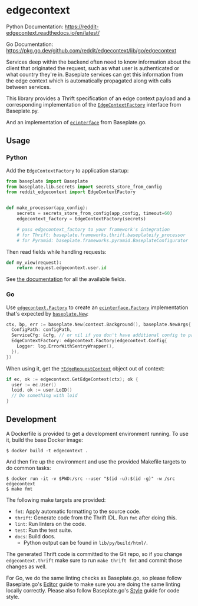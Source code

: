 # edgecontext

Python Documentation: https://reddit-edgecontext.readthedocs.io/en/latest/

Go Documentation: https://pkg.go.dev/github.com/reddit/edgecontext/lib/go/edgecontext

Services deep within the backend often need to know information about the
client that originated the request, such as what user is authenticated or what
country they're in. Baseplate services can get this information from the edge
context which is automatically propagated along with calls between services.

This library provides a Thrift specification of an edge context payload and a
corresponding implementation of the [`EdgeContextFactory`] interface from
Baseplate.py.

[`EdgeContextFactory`]: https://baseplate.readthedocs.io/en/latest/api/baseplate/lib/edgecontext.html

And an implementation of [`ecinterface`] from Baseplate.go.

[`ecinterface`]: https://pkg.go.dev/github.com/reddit/baseplate.go/ecinterface

## Usage

### Python

Add the `EdgeContextFactory` to application startup:

```python
from baseplate import Baseplate
from baseplate.lib.secrets import secrets_store_from_config
from reddit_edgecontext import EdgeContextFactory


def make_processor(app_config):
    secrets = secrets_store_from_config(app_config, timeout=60)
    edgecontext_factory = EdgeContextFactory(secrets)

    # pass edgecontext_factory to your framework's integration
    # for Thrift: baseplate.frameworks.thrift.baseplateify_processor
    # for Pyramid: baseplate.frameworks.pyramid.BaseplateConfigurator
```

Then read fields while handling requests:

```python
def my_view(request):
    return request.edgecontext.user.id
```

See [the documentation] for all the available fields.

[the documentation]: https://reddit-edgecontext.readthedocs.io/en/latest/

### Go

Use [`edgecontext.Factory`] to create an [`ecinterface.Factory`] implementation
that's expected by [`baseplate.New`]:

```go
ctx, bp, err := baseplate.New(context.Background(), baseplate.NewArgs{
  ConfigPath: configPath,
  ServiceCfg: &cfg, // or nil if you don't have additional config to parse
  EdgeContextFactory: edgecontext.Factory(edgecontext.Config{
    Logger: log.ErrorWithSentryWrapper(),
  }),
})
```

When using it, get the [`*EdgeRequestContext`] object out of context:

```go
if ec, ok := edgecontext.GetEdgeContext(ctx); ok {
  user := ec.User()
  loid, ok := user.LoID()
  // Do something with loid
}
```

[`edgecontext.Factory`]: https://pkg.go.dev/github.com/reddit/edgecontext/lib/go/edgecontext#Factory
[`ecinterface.Factory`]: https://pkg.go.dev/github.com/reddit/baseplate.go/ecinterface#Factory
[`baseplate.New`]: https://pkg.go.dev/github.com/reddit/baseplate.go#New
[`*EdgeRequestContext`]: https://pkg.go.dev/github.com/reddit/edgecontext/lib/go/edgecontext#EdgeRequestContext

## Development

A Dockerfile is provided to get a development environment running. To use it,
build the base Docker image:

```console
$ docker build -t edgecontext .
```

And then fire up the environment and use the provided Makefile targets to do
common tasks:

```console
$ docker run -it -v $PWD:/src --user "$(id -u):$(id -g)" -w /src edgecontext
$ make fmt
```

The following make targets are provided:

* `fmt`: Apply automatic formatting to the source code.
* `thrift`: Generate code from the Thrift IDL. Run `fmt` after doing this.
* `lint`: Run linters on the code.
* `test`: Run the test suite.
* `docs`: Build docs.
    * Python output can be found in `lib/py/build/html/`.

The generated Thrift code is committed to the Git repo, so if you change
`edgecontext.thrift` make sure to run `make thrift fmt` and commit those
changes as well.

For Go, we do the same linting checks as Baseplate.go,
so please follow Baseplate.go's [Editor] guide to make sure you are doing the
same linting locally correctly.
Please also follow Baseplate.go's [Style] guide for code style.

[Editor]: https://github.com/reddit/baseplate.go/blob/master/Editor.md
[Style]: https://github.com/reddit/baseplate.go/blob/master/Style.md
